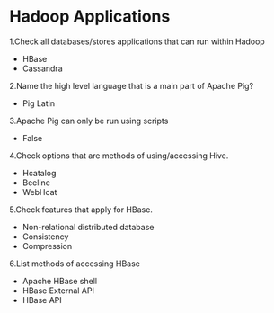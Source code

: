 # Hadoop Applications
1.Check all databases/stores applications that can run within Hadoop

- HBase
- Cassandra

2.Name the high level language that is a main part of Apache Pig?

- Pig Latin

3.Apache Pig can only be run using scripts

- False

4.Check options that are methods of using/accessing Hive.

- Hcatalog
- Beeline
- WebHcat

5.Check features that apply for HBase.

- Non-relational distributed database
- Consistency
- Compression

6.List methods of accessing HBase

- Apache HBase shell
- HBase External API
- HBase API
